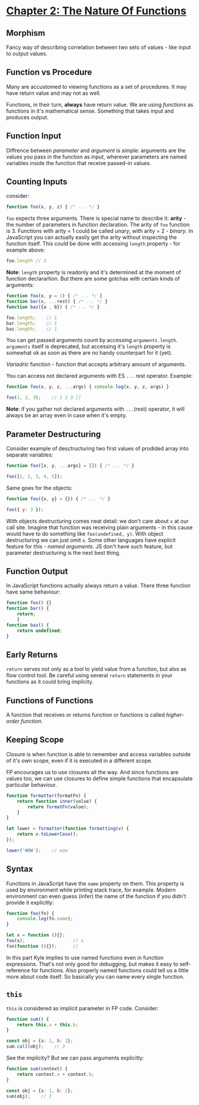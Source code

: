 # [Chapter 2: The Nature Of Functions](https://github.com/getify/Functional-Light-JS/blob/master/manuscript/ch2.md/#chapter-2-the-nature-of-functions)

## Morphism

Fancy way of describing correlation between two sets of values - like input to output values.

## Function vs Procedure

Many are accustomed to viewing functions as a set of procedures. It may have return value and may not as well.

Functions, in their turn, **always** have return value. We are using *functions* as functions in it's mathematical sense. Something that takes input and produces output.

## Function Input

Diffrence between *parameter* and *argument* is simple: arguments are the values you pass in the function as input, wherever parameters are named variables inside the function that receive passed-in values.

## Counting Inputs

consider:

```JavaScript
function foo(x, y, z) { /* ... */ }
```

`foo` expects three arguments. There is special name to describe it: **arity** - the number of parameters in function declaration. The arity of `foo` function is 3. Functions with arity = 1 could be called *unary*, with arity = 2 - *binary*. In JavaScript you can actually easily get the arity without inspecting the function itself. This could be done with accessing `length` property - for example above:

```JavaScript
foo.length // 3
```

**Note**: `length` property is readonly and it's determined at the moment of function declarartion. But there are some gotchas with certain kinds of arguments:

```JavaScript
function foo(x, y = 1) { /* ... */ }
function bar(x, ...rest) { /* ... */ }
function baz({a , b}) { /* ... */ }

foo.length;    // 1
bar.length;    // 1
baz.length;    // 1
```

You can get passed arguments count by accessing `arguments.length`. `arguments` itself is deprecated, but accessing it's `length` property is somewhat ok as soon as there are no handy counterpart for it (yet).

*Variadric* function - function that accepts arbitrary amount of arguments.

You can access not declared arguments with ES `...` rest operator. Example:

```JavaScript
function foo(x, y, z, ...args) { console.log(x, y, z, args) }

foo(1, 2, 3);    // 1 2 3 []
```

**Note**: if you gather not declared arguments with `...`(rest) operator, it will always be an array even in case when it's empty.

## Parameter Destructuring

Consider example of desctructuring two first values of prodided array into separate variables:

```JavaScript
function foo([x, y, ...args] = []) { /* ... */ }

foo([1, 2, 3, 4, 5]);
```

Same goes for the objects:

```JavaScript
function foo({x, y} = {}) { /* ... */ }

foo({ y: 3 });
```

With objects destructuring comes neat detail: we don't care about `x` at our call site. Imagine that function was receiving plain arguments - in this cause would have to do something like `foo(undefined, y)`. With object destructuring we can just omit `x`. Some other languages have explicit feature for this - *named arguments*. JS don't have such feature, but parameter destructuring is the next best thing.

## Function Output

In JavaScript functions actually always return a value. There three function have same behaviour:

```JavaScript
function foo() {}
function bar() {
    return;
    }
function baz() {
    return undefined;
}
```

## Early Returns

`return` serves not only as a tool to yield value from a function, but also as flow control tool. Be careful using several `return` statements in your functions as it could bring implicity.

## Functions of Functions

A function that receives or returns function or functions is called *higher-order function*.

## Keeping Scope

Closure is when function is able to remember and access variables outside of it's own scope, even if it is executed in a different scope.

FP encourages us to use closures all the way. And since functions are values too, we can use closures to define simple functions that encapsulate particular behaviour.

```JavaScript
function formatter(formatFn) {
    return function inner(value) {
        return formatFn(value);
    }
}

let lower = formatter(function formatting(v) {
    return v.toLowerCase();
});

lower('WOW');    // wow
```

## Syntax

Functions in JavaScript have the `name` property on them. This property is used by environment while printing stack trace, for example. Modern environment can even guess (infer) the name of the function if you didn't provide it explicitly:

```JavaScript
function foo(fn) {
    console.log(fn.name);
}

let x = function (){};
foo(x);                  // x
foo(function (){});      //
```

In this part Kyle implies to use named functions even in function expressions. That's not only good for debugging, but makes it easy to self-reference for functions. Also properly named functions could tell us a little more about code itself. So basically you can name every single function.

## `this`

`this` is considered as implicit parameter in FP code. Consider:

```JavaScript
function sum() {
    return this.a + this.b;
}

const obj = {a: 1, b: 2};
sum.call(obj);    // 3
```

See the implicity? But we can pass arguments explicitly:

```JavaScript
function sum(context) {
    return context.a + context.b;
}

const obj = {a: 1, b: 2};
sum(obj);    // 3
```
